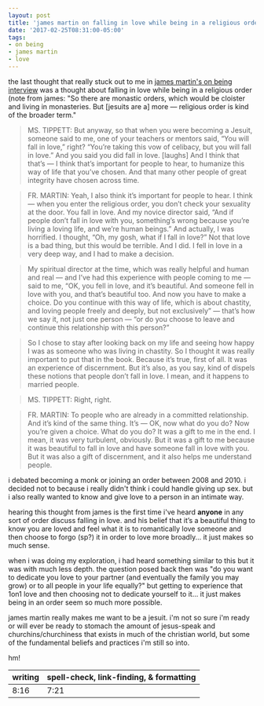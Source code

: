 ```yaml
---
layout: post
title: 'james martin on falling in love while being in a religious order'
date: '2017-02-25T08:31:00-05:00'
tags:
- on being
- james martin
- love
---
```


the last thought that really stuck out to me in [james martin's on being interview](http://onbeing.org/programs/james-martin-finding-god-things/) was a thought about falling in love while being in a religious order (note from james: "So there are monastic orders, which would be cloister and living in monasteries. But [jesuits are a] more — religious order is kind of the broader term." 

> MS. TIPPETT: But anyway, so that when you were becoming a Jesuit, someone said to me, one of your teachers or mentors said, “You will fall in love,” right? “You’re taking this vow of celibacy, but you will fall in love.” And you said you did fall in love. [laughs] And I think that that’s — I think that’s important for people to hear, to humanize this way of life that you’ve chosen. And that many other people of great integrity have chosen across time.

> FR. MARTIN: Yeah, I also think it’s important for people to hear. I think — when you enter the religious order, you don’t check your sexuality at the door. You fall in love. And my novice director said, “And if people don’t fall in love with you, something’s wrong because you’re living a loving life, and we’re human beings.” And actually, I was horrified. I thought, “Oh, my gosh, what if I fall in love?” Not that love is a bad thing, but this would be terrible. And I did. I fell in love in a very deep way, and I had to make a decision.

> My spiritual director at the time, which was really helpful and human and real — and I’ve had this experience with people coming to me — said to me, “OK, you fell in love, and it’s beautiful. And someone fell in love with you, and that’s beautiful too. And now you have to make a choice. Do you continue with this way of life, which is about chastity, and loving people freely and deeply, but not exclusively” — that’s how we say it, not just one person — “or do you choose to leave and continue this relationship with this person?”

> So I chose to stay after looking back on my life and seeing how happy I was as someone who was living in chastity. So I thought it was really important to put that in the book. Because it’s true, first of all. It was an experience of discernment. But it’s also, as you say, kind of dispels these notions that people don’t fall in love. I mean, and it happens to married people.

> MS. TIPPETT: Right, right.

> FR. MARTIN: To people who are already in a committed relationship. And it’s kind of the same thing. It’s — OK, now what do you do? Now you’re given a choice. What do you do? It was a gift to me in the end. I mean, it was very turbulent, obviously. But it was a gift to me because it was beautiful to fall in love and have someone fall in love with you. But it was also a gift of discernment, and it also helps me understand people.

i debated becoming a monk or joining an order between 2008 and 2010. i decided not to because i really didn't think i could handle giving up sex. but i also really wanted to know and give love to a person in an intimate way. 

hearing this thought from james is the first time i've heard **anyone** in any sort of order discuss falling in love. and his belief that it’s a beautiful thing to know you are loved and feel what it is to romantically love someone and then choose to forgo (sp?) it in order to love more broadly... it just makes so much sense. 

when i was doing my exploration, i had heard something similar to this but it was with much less depth. the question posed back then was "do you want to dedicate you love to your partner (and eventually the family you may grow) or to all people in your life equally?" but getting to experience that 1on1 love and then choosing not to dedicate yourself to it... it just makes being in an order seem so much more possible. 

james martin really makes me want to be a jesuit. i'm not so sure i'm ready or will ever be ready to stomach the amount of jesus-speak and churchins/churchiness that exists in much of the christian world, but some of the fundamental beliefs and practices i'm still so into.

hm!

<table>
	<thead>
		<tr>
			<th>writing</th>
			<th>spell-check, link-finding, & formatting</th>
		</tr>
	</thead>
	<tbody>
		<tr>
			<td>8:16</td>
			<td>7:21</td>
		</tr>
	</tbody>
</table>